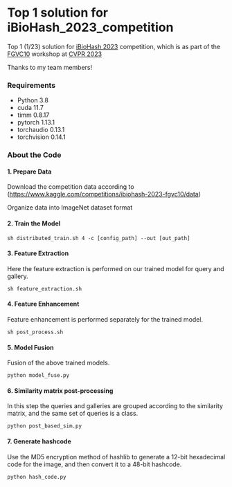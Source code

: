 # Top 1 solution for iBioHash_2023_competition
Top 1 (1/23)  solution for [iBioHash 2023](https://www.kaggle.com/competitions/ibiohash-2023-fgvc10/overview) competition, which is as part of the  [FGVC10](https://sites.google.com/view/fgvc10/home) workshop at [CVPR 2023](http://cvpr2023.thecvf.com/)

Thanks to my team members!

### Requirements
* Python 3.8
* cuda 11.7
* timm 0.8.17
* pytorch 1.13.1
* torchaudio 0.13.1
* torchvision 0.14.1

### About the Code

#### 1. Prepare Data
Download the competition data according to (https://www.kaggle.com/competitions/ibiohash-2023-fgvc10/data)

Organize data into ImageNet dataset format
#### 2. Train the Model
```
sh distributed_train.sh 4 -c [config_path] --out [out_path]
```
#### 3. Feature Extraction
Here the feature extraction is performed on our trained model for query and gallery.
```
sh feature_extraction.sh
```

#### 4. Feature Enhancement
Feature enhancement is performed separately for the trained model.
```
sh post_process.sh
```

#### 5. Model Fusion
Fusion of the above trained models.
```
python model_fuse.py
```

#### 6. Similarity matrix post-processing
In this step the queries and galleries are grouped according to the similarity matrix, and the same set of queries is a class.
```
python post_based_sim.py
```
#### 7. Generate hashcode
Use the MD5 encryption method of hashlib to generate a 12-bit hexadecimal code for the image, and then convert it to a 48-bit hashcode.
```
python hash_code.py
```


